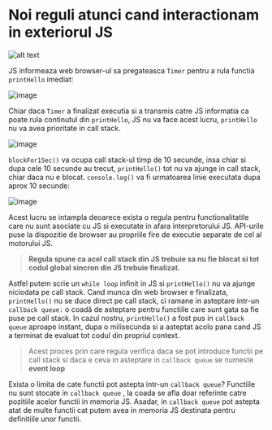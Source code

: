 # Noi reguli atunci cand interactionam in exteriorul JS

[Screencap 1]: https://i.imgur.com/xpN17n8.png "printHello"
![alt text][Screencap 1]

JS informeaza web browser-ul sa pregateasca `Timer` pentru a rula functia `printHello` imediat:

![image](https://i.imgur.com/Rr4aAfq.png)

Chiar daca `Timer` a finalizat executia si a transmis catre JS informatia ca poate rula continutul din `printHello`, JS nu va face acest lucru, `printHello` nu va avea prioritate in call stack.

![image](https://i.imgur.com/fdTH8mA.png)


`blockFor1Sec()` va ocupa call stack-ul timp de 10 secunde, insa chiar si dupa cele 10 secunde au trecut, `printHello()` tot nu va ajunge in call stack, chiar daca nu e blocat. `console.log()` va fi urmatoarea linie executata dupa aprox 10 secunde:

![image](https://i.imgur.com/5ZPUiAQ.png)


Acest lucru se intampla deoarece exista o regula pentru functionalitatile care nu sunt asociate cu JS si executate in afara interpretorului JS. API-urile puse la dispozitie de browser au propriile fire de executie separate de cel al motorului JS. 

> **Regula spune ca acel call stack din JS trebuie sa nu fie blocat si tot codul global sincron din JS trebuie finalizat.**
> 

Astfel putem scrie un `while loop` infinit in JS si `printHello()` nu va ajunge niciodata pe call stack. Cand munca din web browser e finalizata, `printHello()` nu se duce direct pe call stack, ci ramane in asteptare intr-un `callback queue:` o coadă de asteptare pentru functiile care sunt gata sa fie puse pe call stack. In cazul nostru,  `printHello()` a fost pus in `callback queue` aproape instant, dupa o milisecunda si a asteptat acolo pana cand JS a terminat de evaluat tot codul din propriul context. 

> Acest proces prin care regula verifica daca se pot introduce functii pe call stack si daca e ceva in asteptare in `callback queue` se numeste **event loop**
> 

Exista o limita de cate functii pot astepta intr-un `callback queue`? Functiile nu sunt stocate in `callback queue` , la coada se afla doar referinte catre pozitiile acelor functii in memoria JS. Asadar, in `callback queue` pot astepta atat de multe functii cat putem avea in memoria JS destinata pentru definitiile unor functii.
